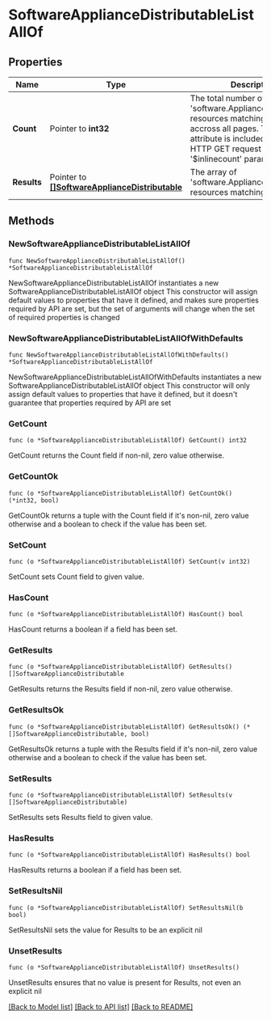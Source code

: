 # SoftwareApplianceDistributableListAllOf

## Properties

Name | Type | Description | Notes
------------ | ------------- | ------------- | -------------
**Count** | Pointer to **int32** | The total number of &#39;software.ApplianceDistributable&#39; resources matching the request, accross all pages. The &#39;Count&#39; attribute is included when the HTTP GET request includes the &#39;$inlinecount&#39; parameter. | [optional] 
**Results** | Pointer to [**[]SoftwareApplianceDistributable**](SoftwareApplianceDistributable.md) | The array of &#39;software.ApplianceDistributable&#39; resources matching the request. | [optional] 

## Methods

### NewSoftwareApplianceDistributableListAllOf

`func NewSoftwareApplianceDistributableListAllOf() *SoftwareApplianceDistributableListAllOf`

NewSoftwareApplianceDistributableListAllOf instantiates a new SoftwareApplianceDistributableListAllOf object
This constructor will assign default values to properties that have it defined,
and makes sure properties required by API are set, but the set of arguments
will change when the set of required properties is changed

### NewSoftwareApplianceDistributableListAllOfWithDefaults

`func NewSoftwareApplianceDistributableListAllOfWithDefaults() *SoftwareApplianceDistributableListAllOf`

NewSoftwareApplianceDistributableListAllOfWithDefaults instantiates a new SoftwareApplianceDistributableListAllOf object
This constructor will only assign default values to properties that have it defined,
but it doesn't guarantee that properties required by API are set

### GetCount

`func (o *SoftwareApplianceDistributableListAllOf) GetCount() int32`

GetCount returns the Count field if non-nil, zero value otherwise.

### GetCountOk

`func (o *SoftwareApplianceDistributableListAllOf) GetCountOk() (*int32, bool)`

GetCountOk returns a tuple with the Count field if it's non-nil, zero value otherwise
and a boolean to check if the value has been set.

### SetCount

`func (o *SoftwareApplianceDistributableListAllOf) SetCount(v int32)`

SetCount sets Count field to given value.

### HasCount

`func (o *SoftwareApplianceDistributableListAllOf) HasCount() bool`

HasCount returns a boolean if a field has been set.

### GetResults

`func (o *SoftwareApplianceDistributableListAllOf) GetResults() []SoftwareApplianceDistributable`

GetResults returns the Results field if non-nil, zero value otherwise.

### GetResultsOk

`func (o *SoftwareApplianceDistributableListAllOf) GetResultsOk() (*[]SoftwareApplianceDistributable, bool)`

GetResultsOk returns a tuple with the Results field if it's non-nil, zero value otherwise
and a boolean to check if the value has been set.

### SetResults

`func (o *SoftwareApplianceDistributableListAllOf) SetResults(v []SoftwareApplianceDistributable)`

SetResults sets Results field to given value.

### HasResults

`func (o *SoftwareApplianceDistributableListAllOf) HasResults() bool`

HasResults returns a boolean if a field has been set.

### SetResultsNil

`func (o *SoftwareApplianceDistributableListAllOf) SetResultsNil(b bool)`

 SetResultsNil sets the value for Results to be an explicit nil

### UnsetResults
`func (o *SoftwareApplianceDistributableListAllOf) UnsetResults()`

UnsetResults ensures that no value is present for Results, not even an explicit nil

[[Back to Model list]](../README.md#documentation-for-models) [[Back to API list]](../README.md#documentation-for-api-endpoints) [[Back to README]](../README.md)


